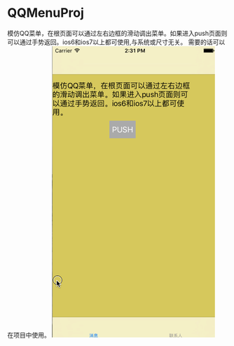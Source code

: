 # QQMenuProj
模仿QQ菜单，在根页面可以通过左右边框的滑动调出菜单。如果进入push页面则可以通过手势返回。ios6和ios7以上都可使用,与系统或尺寸无关。
需要的话可以在项目中使用。
![sample](https://github.com/AndyFightting/QQMenuProj/blob/master/sample.gif)
